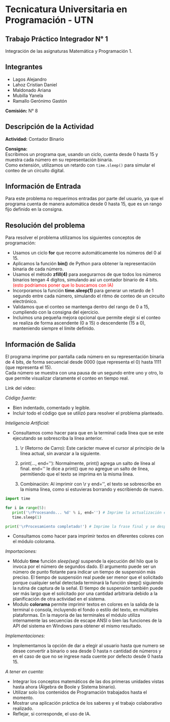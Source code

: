 # Tecnicatura Universitaria en Programación - UTN

## Trabajo Práctico Integrador N° 1

Integración de las asignaturas Matemática y Programación 1. 

## Integrantes

- Lagos Alejandro  
- Lahoz Cristian Daniel  
- Maldonado Ariana  
- Mubilla Yanela  
- Ramallo Gerónimo Gastón
  
**Comisión:** N° 8

## Descripción de la Actividad 

**Actividad:** Contador Binario

**Consigna:**  
Escribimos un programa que, usando un ciclo, cuenta desde 0 hasta 15 y muestra cada número en su representación binaria.  
Como extensión, utilizamos un retardo con `time.sleep()` para simular el conteo de un circuito digital.

## Información de Entrada

Para este problema no requerimos entradas por parte del usuario, ya que el programa cuenta de manera automática desde 0 hasta 15, que es un rango fijo definido en la consigna.

## Resolución del problema

Para resolver el problema utilizamos los siguientes conceptos de programación:

- Usamos un ciclo **for** que recorre automáticamente los números del 0 al 15.
- Aplicamos la función **bin()** de Python para obtener la representación binaria de cada número.
- Usamos el método **zfill(4)** para asegurarnos de que todos los números binarios tengan 4 dígitos, simulando así un contador binario de 4 bits. <span style="color:red;">(esto podríamos poner que lo buscamos con IA)</span>
- Incorporamos la función **time.sleep(1)** para generar un retardo de 1 segundo entre cada número, simulando el ritmo de conteo de un circuito electrónico.
- Validamos que el conteo se mantenga dentro del rango de 0 a 15, cumpliendo con la consigna del ejercicio.
- Incluimos una pequeña mejora opcional que permite elegir si el conteo se realiza de forma ascendente (0 a 15) o descendente (15 a 0), manteniendo siempre el límite definido.

## Información de Salida

El programa imprime por pantalla cada número en su representación binaria de 4 bits, de forma secuencial desde 0000 (que representa el 0) hasta 1111 (que representa el 15).  
Cada número se muestra con una pausa de un segundo entre uno y otro, lo que permite visualizar claramente el conteo en tiempo real.

Link del video:

_Código fuente:_

- Bien indentado, comentado y legible.
- Incluir todo el código que se utilizó para resolver el problema planteado.

_Inteligencia Artificial:_

- Consultamos como hacer para que en la terminal cada línea que se este ejecutando se sobrescriba la línea anterior.

  1. \r (Retorno de Carro):
     Este carácter mueve el cursor al principio de la línea actual, sin avanzar a la siguiente.

  2. print(..., end=''):
     Normalmente, print() agrega un salto de línea al final. end='' le dice a print() que no agregue un salto de línea, permitiendo que el texto se imprima en la misma línea.

  3. Combinación:
     Al imprimir con \r y end='', el texto se sobrescribe en la misma línea, como si estuvieras borrando y escribiendo de nuevo.

```python
import time

for i in range(5):
   print('\rProcesando... %d' % i, end='') # Imprime la actualización en la misma línea
   time.sleep(1)

print('\rProcesamiento completado!') # Imprime la frase final y se desplaza al final de la línea
```

- Consultamos como hacer para imprimir textos en diferentes colores con el módulo colorama.

_Importaciones:_

- Módulo **time** función _sleep(seg)_ suspende la ejecución del hilo que lo invoca por el número de segundos dado. El argumento puede ser un número de punto flotante para indicar un tiempo de suspensión más preciso. El tiempo de suspensión real puede ser menor que el solicitado porque cualquier señal detectada terminará la función sleep() siguiendo la rutina de captura de la señal. El tiempo de suspensión también puede ser más largo que el solicitado por una cantidad arbitraria debido a la planificación de otra actividad en el sistema.
- Modulo **colorama** permite imprimir textos en colores en la salida de la terminal o consola, incluyendo el fondo o estilo del texto, en múltiples plataformas. En la mayoría de las terminales el módulo utiliza internamente las secuencias de escape ANSI o bien las funciones de la API del sistema en Windows para obtener el mismo resultado.

_Implementaciones:_

- Implementamos la opción de dar a elegir al usuario hasta que numero se desee convertir a binario o sea desde 0 hasta n cantidad de números y en el caso de que no se ingrese nada cuente por defecto desde 0 hasta 15.

_A tener en cuenta:_

- Integrar los conceptos matemáticos de las dos primeras unidades vistas hasta ahora (Álgebra de Boole y Sistema binario).
- Utilizar solo los contenidos de Programación trabajados hasta el momento.
- Mostrar una aplicación práctica de los saberes y el trabajo colaborativo realizado.
- Reflejar, si corresponde, el uso de IA.
